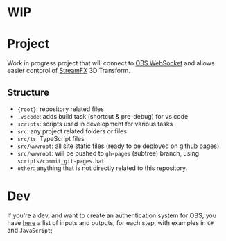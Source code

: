 # WIP

# Project
  Work in progress project that will connect to [OBS WebSocket](https://obsproject.com/forum/resources/obs-websocket-remote-control-obs-studio-from-websockets.466/) and allows easier contorol of [StreamFX](https://obsproject.com/forum/threads/streamfx-for-obs%C2%AE-studio.76619/) 3D Transform.

## Structure
- `{root}`: repository related files
- `.vscode`: adds build task (shortcut & pre-debug) for vs code
- `scripts`: scripts used in development for various tasks
- `src`: any project related folders or files
- `src/ts`: TypeScript files
- `src/wwwroot`: all site static files (ready to be deployed on github pages)
- `src/wwwroot`: will be pushed to `gh-pages` (subtree) branch, using `scripts/commit_git-pages.bat`
- `other`: anything that is not directly related to this repository.


# Dev
If you're a dev, and want to create an authentication system for OBS, you have [here](./other/dev_websocket.md) a list of inputs and outputs, for each step, with examples in `C#` and `JavaScript`;
